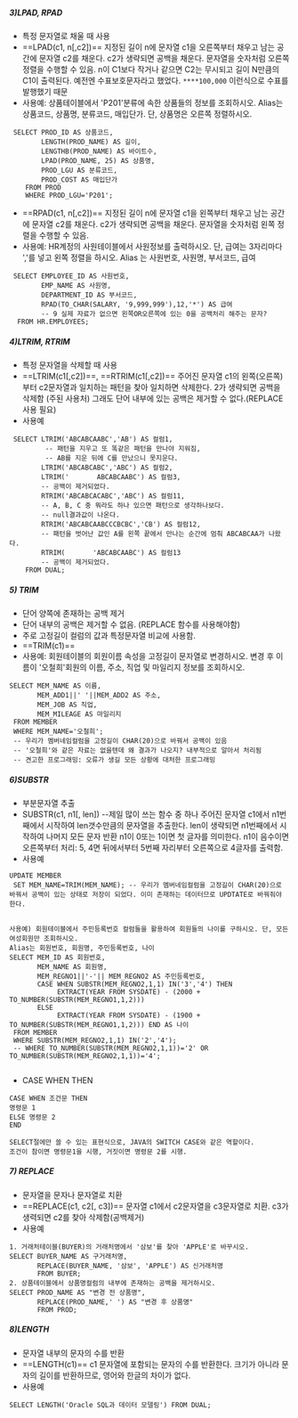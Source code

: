 ##### 3)LPAD, RPAD
 - 특정 문자열로 채울 때 사용
 - ==LPAD(c1, n[,c2])==
	지정된 길이 n에 문자열 c1을 오른쪽부터 채우고 남는 공간에 문자열 c2를 채운다.
	c2가 생략되면 공백을 채운다.
	문자열을 숫자처럼 오른쪽 정렬을 수행할 수 있음.
	n이 C1보다 작거나 같으면 C2는 무시되고 길이 N만큼의 C1이 출력된다.
	예전엔 수표보호문자라고 했었다. ``****100,000`` 이런식으로 수표를 발행했기 때문
- 사용예: 상품테이블에서 'P201'분류에 속한 상품들의 정보를 조회하시오. 
	Alias는 상품코드, 상품명, 분류코드, 매입단가. 단, 상품명은 오른쪽 정렬하시오.
```
 SELECT PROD_ID AS 상품코드,
        LENGTH(PROD_NAME) AS 길이,
        LENGTHB(PROD_NAME) AS 바이트수,
        LPAD(PROD_NAME, 25) AS 상품명,
        PROD_LGU AS 분류코드,
        PROD_COST AS 매입단가
    FROM PROD
    WHERE PROD_LGU='P201';
```
 
 - ==RPAD(c1, n[,c2])==
	지정된 길이 n에 문자열 c1을 왼쪽부터 채우고 남는 공간에 문자열 c2를 채운다.
	c2가 생략되면 공백을 채운다.
	문자열을 숫자처럼 왼쪽 정렬을 수행할 수 있음.
 - 사용예: HR계정의 사원테이블에서 사원정보를 출력하시오. 단, 급여는 3자리마다 ','를 넣고 왼쪽 정렬을 하시오. Alias 는 사원번호, 사원명, 부서코드, 급여
```
 SELECT EMPLOYEE_ID AS 사원번호,
        EMP_NAME AS 사원명,
        DEPARTMENT_ID AS 부서코드,
        RPAD(TO_CHAR(SALARY, '9,999,999'),12,'*') AS 급여 
        -- 9 실제 자료가 없으면 왼쪽OR오른쪽에 있는 0을 공백처리 해주는 문자?
  FROM HR.EMPLOYEES;
```

##### 4)LTRIM, RTRIM
 - 특정 문자열을 삭제할 때 사용 
 - ==LTRIM(c1[,c2])==, ==RTRIM(c1[,c2])==
	주어진 문자열 c1의 왼쪽(오른쪽)부터 c2문자열과 일치하는 패턴을 찾아 일치하면 삭제한다.
	2가 생략되면 공백을 삭제함 (주된 사용처)
	그래도 단어 내부에 있는 공백은 제거할 수 없다.(REPLACE 사용 필요)
- 사용예
```
 SELECT LTRIM('ABCABCAABC','AB') AS 컬럼1, 
		 -- 패턴을 지우고 또 똑같은 패턴을 만나야 지워짐, 
		 -- AB를 지운 뒤에 C를 만났으니 못지운다.
        LTRIM('ABCABCABC','ABC') AS 컬럼2, 
        LTRIM('       ABCABCAABC') AS 컬럼3,
        -- 공백이 제거되었다.
        RTRIM('ABCABCACABC','ABC') AS 컬럼11,
        -- A, B, C 중 뭐라도 하나 있으면 패턴으로 생각하나보다.
        -- null결과값이 나온다.
        RTRIM('ABCABCAABCCCBCBC','CB') AS 컬럼12,
        -- 패턴을 벗어난 값인 A를 왼쪽 끝에서 만나는 순간에 멈춰 ABCABCAA가 나왔다.
        RTRIM(       'ABCABCAABC') AS 컬럼13
        -- 공백이 제거되었다.
    FROM DUAL;
```

##### 5) TRIM
- 단어 양쪽에 존재하는 공백 제거
- 단어 내부의 공백은 제거할 수 없음. (REPLACE 함수를 사용해야함)
- 주로 고정길이 컬럼의 값과 특정문자열 비교에 사용함.
-  ==TRIM(c1)==
- 사용예: 회원테이블의 회원이름 속성을 고정길이 문자열로 변경하시오. 변경 후 이름이 '오철희'회원의 이름, 주소, 직업 및 마일리지 정보를 조회하시오.
```
SELECT MEM_NAME AS 이름,
       MEM_ADD1||' '||MEM_ADD2 AS 주소,
       MEM_JOB AS 직업,
       MEM_MILEAGE AS 마일리지
 FROM MEMBER
 WHERE MEM_NAME='오철희';
 -- 우리가 멤버네임컬럼을 고정길이 CHAR(20)으로 바꿔서 공백이 있음
 -- '오철희'와 같은 자료는 없을텐데 왜 결과가 나오지? 내부적으로 알아서 처리됨
 -- 견고한 프로그래밍: 오류가 생길 모든 상황에 대처한 프로그래밍

```

##### 6)SUBSTR
- 부분문자열 추출
-  SUBSTR(c1, n1[, len]) --제일 많이 쓰는 함수 중 하나
	주어진 문자열 c1에서 n1번째에서 시작하여 len갯수만큼의 문자열을 추출한다.
	len이 생략되면 n1번째에서 시작하여 나머지 모든 문자 반환
	n1이 0또는 1이면 첫 글자를 의미한다.
	n1이 음수이면 오른쪽부터 처리: 5, 4면 뒤에서부터 5번째 자리부터 오른쪽으로 4글자를 출력함.
- 사용예
```
UPDATE MEMBER
 SET MEM_NAME=TRIM(MEM_NAME); -- 우리가 멤버네임컬럼을 고정길이 CHAR(20)으로 바꿔서 공백이 있는 상태로 저장이 되었다. 이미 존재하는 데이터므로 UPDTATE로 바꿔줘야 한다.
    
    
사용예) 회원테이블에서 주민등록번호 컬럼들을 활용하여 회원들의 나이를 구하시오. 단, 모든 여성회원만 조회하시오.
Alias는 회원번호, 회원명, 주민등록번호, 나이
SELECT MEM_ID AS 회원번호,
       MEM_NAME AS 회원명,
       MEM_REGNO1||'-'|| MEM_REGNO2 AS 주민등록번호,
       CASE WHEN SUBSTR(MEM_REGNO2,1,1) IN('3','4') THEN
            EXTRACT(YEAR FROM SYSDATE) - (2000 + TO_NUMBER(SUBSTR(MEM_REGNO1,1,2)))
       ELSE 
            EXTRACT(YEAR FROM SYSDATE) - (1900 + TO_NUMBER(SUBSTR(MEM_REGNO1,1,2))) END AS 나이
 FROM MEMBER
 WHERE SUBSTR(MEM_REGNO2,1,1) IN('2','4');
 -- WHERE TO_NUMBER(SUBSTR(MEM_REGNO2,1,1))='2' OR TO_NUMBER(SUBSTR(MEM_REGNO2,1,1))='4';
 
```
- CASE WHEN THEN 
```
CASE WHEN 조건문 THEN
명령문 1
ELSE 명령문 2
END

SELECT절에만 쓸 수 있는 표현식으로, JAVA의 SWITCH CASE와 같은 역할이다.
조건이 참이면 명령문1을 시행, 거짓이면 명령문 2를 시행.
```
 
 
##### 7) REPLACE
- 문자열을 문자나 문자열로 치환
-  ==REPLACE(c1, c2[, c3])==
	 문자열 c1에서 c2문자열을 c3문자열로 치환.
	 c3가 생력되면 c2를 찾아 삭제함(공백제거) 
- 사용예
```
1. 거래처테이블(BUYER)의 거래처명에서 '삼보'를 찾아 'APPLE'로 바꾸시오.
SELECT BUYER_NAME AS 구거래처명,
       REPLACE(BUYER_NAME, '삼보', 'APPLE') AS 신거래처명
       FROM BUYER;
2. 상품테이블에서 상품명컬럼의 내부에 존재하는 공백을 제거하시오.
SELECT PROD_NAME AS "변경 전 상품명",
       REPLACE(PROD_NAME,' ') AS "변경 후 상품명"
       FROM PROD;
```

##### 8)LENGTH
- 문자열 내부의 문자의 수를 반환
-  ==LENGTH(c1)==
	c1 문자열에 포함되는 문자의 수를 반환한다.
	크기가 아니라 문자의 길이를 반환하므로, 영어와 한글의 차이가 없다.
-  사용예
```
SELECT LENGTH('Oracle SQL과 데이터 모델링') FROM DUAL;
```
